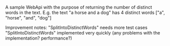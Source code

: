 A sample WebApi with the purpose of returning the number of distinct words in the text. 
E.g. the text "a horse and a dog" has 4 distinct words ["a", "horse", "and", "dog"]

Improvement notes: 
"SplitIntoDistinctWords" needs more test cases
"SplitIntoDistinctWords" implemented very quickly (any problems with the implementation? performance?)
